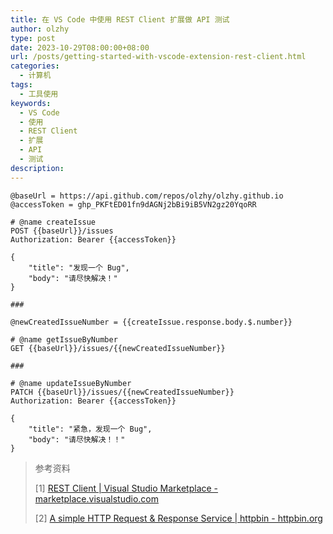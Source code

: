 ```yaml
---
title: 在 VS Code 中使用 REST Client 扩展做 API 测试
author: olzhy
type: post
date: 2023-10-29T08:00:00+08:00
url: /posts/getting-started-with-vscode-extension-rest-client.html
categories:
  - 计算机
tags:
  - 工具使用
keywords:
  - VS Code
  - 使用
  - REST Client
  - 扩展
  - API
  - 测试
description:
---
```


```text
@baseUrl = https://api.github.com/repos/olzhy/olzhy.github.io
@accessToken = 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

# @name createIssue
POST {{baseUrl}}/issues
Authorization: Bearer {{accessToken}}

{
    "title": "发现一个 Bug",
    "body": "请尽快解决！"
}

###

@newCreatedIssueNumber = {{createIssue.response.body.$.number}}

# @name getIssueByNumber
GET {{baseUrl}}/issues/{{newCreatedIssueNumber}}

###

# @name updateIssueByNumber
PATCH {{baseUrl}}/issues/{{newCreatedIssueNumber}}
Authorization: Bearer {{accessToken}}

{
    "title": "紧急，发现一个 Bug",
    "body": "请尽快解决！！"
}

```

> 参考资料
>
> [1] [REST Client | Visual Studio Marketplace - marketplace.visualstudio.com](https://marketplace.visualstudio.com/items?itemName=humao.rest-client)
>
> [2] [A simple HTTP Request & Response Service | httpbin - httpbin.org](https://httpbin.org/)
